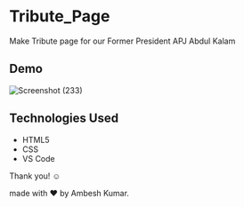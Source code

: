 # Tribute_Page
Make Tribute page for our Former President APJ Abdul Kalam

## Demo 
![Screenshot (233)](https://user-images.githubusercontent.com/48892208/115102541-22410100-9f69-11eb-8a1e-e4f160f1b40f.png)



## Technologies Used
* HTML5
* CSS
* VS Code



Thank you! ☺️

made with ❤️ by Ambesh Kumar.
